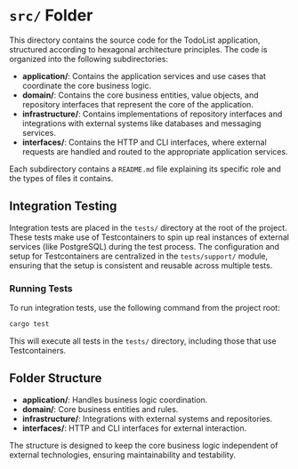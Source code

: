 
# `src/` Folder

This directory contains the source code for the TodoList application, structured according to hexagonal architecture principles. The code is organized into the following subdirectories:

- **application/**: Contains the application services and use cases that coordinate the core business logic.
- **domain/**: Contains the core business entities, value objects, and repository interfaces that represent the core of the application.
- **infrastructure/**: Contains implementations of repository interfaces and integrations with external systems like databases and messaging services.
- **interfaces/**: Contains the HTTP and CLI interfaces, where external requests are handled and routed to the appropriate application services.

Each subdirectory contains a `README.md` file explaining its specific role and the types of files it contains.

## Integration Testing

Integration tests are placed in the `tests/` directory at the root of the project. These tests make use of Testcontainers to spin up real instances of external services (like PostgreSQL) during the test process. The configuration and setup for Testcontainers are centralized in the `tests/support/` module, ensuring that the setup is consistent and reusable across multiple tests.

### Running Tests

To run integration tests, use the following command from the project root:

```bash
cargo test
```

This will execute all tests in the `tests/` directory, including those that use Testcontainers.

## Folder Structure

- **application/**: Handles business logic coordination.
- **domain/**: Core business entities and rules.
- **infrastructure/**: Integrations with external systems and repositories.
- **interfaces/**: HTTP and CLI interfaces for external interaction.

The structure is designed to keep the core business logic independent of external technologies, ensuring maintainability and testability.

